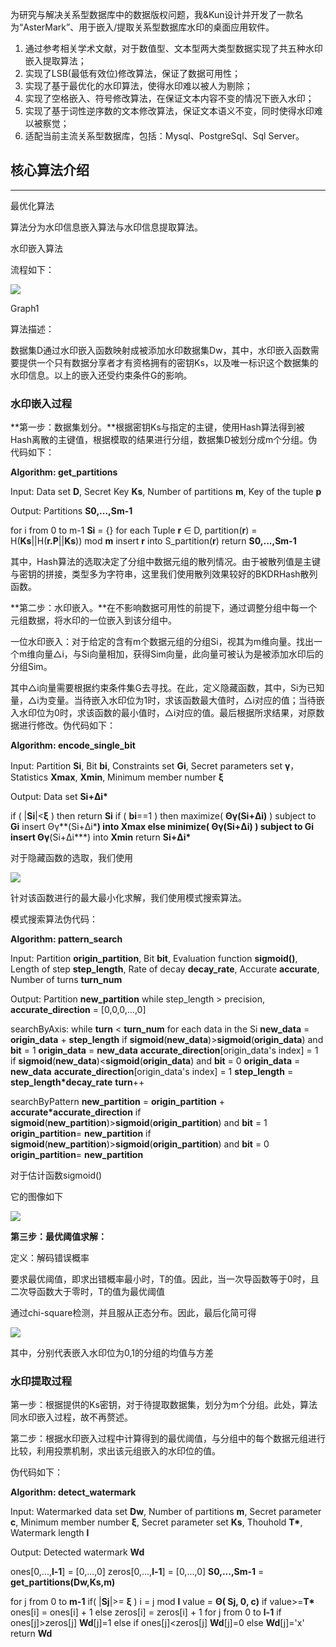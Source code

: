 为研究与解决关系型数据库中的数据版权问题，我&Kun设计并开发了一款名为“AsterMark”、用于嵌入/提取关系型数据库水印的桌面应用软件。

1. 通过参考相关学术文献，对于数值型、文本型两大类型数据实现了共五种水印嵌入提取算法；
2. 实现了LSB(最低有效位)修改算法，保证了数据可用性；
3. 实现了基于最优化的水印算法，使得水印难以被人为剔除；
4. 实现了空格嵌入、符号修改算法，在保证文本内容不变的情况下嵌入水印；
5. 实现了基于词性逆序数的文本修改算法，保证文本语义不变，同时使得水印难以被察觉；
6. 适配当前主流关系型数据库，包括：Mysql、PostgreSql、Sql
   Server。

## 核心算法介绍

---------------

最优化算法

算法分为水印信息嵌入算法与水印信息提取算法。

水印嵌入算法

流程如下：

![](E:/desktop/media/78156999baa7b837bafe7c9cac34fde5.png)

Graph1

算法描述：

数据集D通过水印嵌入函数映射成被添加水印数据集Dw，其中，水印嵌入函数需要提供一个只有数据分享者才有资格拥有的密钥Ks，以及唯一标识这个数据集的水印信息。以上的嵌入还受约束条件G的影响。

### 水印嵌入过程

**第一步：数据集划分。**根据密钥Ks与指定的主键，使用Hash算法得到被Hash离散的主键值，根据模取的结果进行分组，数据集D被划分成m个分组。伪代码如下：

**Algorithm: get_partitions**

Input: Data set **D**, Secret Key **Ks**, Number of partitions **m**, Key of the
tuple **p**

Output: Partitions **S0,...,Sm-1**

for i from 0 to m-1
**Si** = {}
for each Tuple **r** ∈ D,
partition(**r**) = H(**Ks**\|\|H(**r.P**\|\|**Ks**)) mod **m**
insert **r** into S_partition(**r**)
return **S0,...,Sm-1**

其中，Hash算法的选取决定了分组中数据元组的散列情况。由于被散列值是主键与密钥的拼接，类型多为字符串，这里我们使用散列效果较好的BKDRHash散列函数。

**第二步：水印嵌入。**在不影响数据可用性的前提下，通过调整分组中每一个元组数据，将水印的一位嵌入到该分组中。

一位水印嵌入：对于给定的含有m个数据元组的分组Si，视其为m维向量。找出一个m维向量△i，与Si向量相加，获得Sim向量，此向量可被认为是被添加水印后的分组Sim。

其中△i向量需要根据约束条件集G去寻找。在此，定义隐藏函数，其中，Si为已知量，△i为变量。当待嵌入水印位为1时，求该函数最大值时，△i对应的值；当待嵌入水印位为0时，求该函数的最小值时，△i对应的值。最后根据所求结果，对原数据进行修改。伪代码如下：

**Algorithm: encode_single_bit**

Input: Partition **Si**, Bit **bi**, Constraints set **Gi**, Secret parameters
set **γ**，Statistics **Xmax**, **Xmin**, Minimum member number **ξ**

Output: Data set **Si+Δi\***

if ( \|**Si**\|\<**ξ** ) then return **Si**
if ( **bi**==1 ) then
maximize( **Θγ(Si+Δi)** ) subject to **Gi**
insert Θγ**(Si+Δi\***) into **Xmax**
else
minimize( **Θγ(Si+Δi)** ) subject to **Gi**
insert Θγ**(Si+Δi\***) into **Xmin**
return **Si+Δi\***

对于隐藏函数的选取，我们使用

![](E:/desktop/media/979957b87229b57c534f98c73e5b5274.png)

针对该函数进行的最大最小化求解，我们使用模式搜索算法。

模式搜索算法伪代码：

**Algorithm: pattern_search**

Input: Partition **origin_partition**, Bit **bit**, Evaluation function
**sigmoid()**, Length of step **step_length**, Rate of decay **decay_rate**,
Accurate **accurate**, Number of turns **turn_num**

Output: Partition **new_partition**
while step_length \> precision,
**accurate_direction** = [0,0,0,...,0]

searchByAxis:
while **turn** \< **turn_num**
 for each data in the Si
 **new_data** = **origin_data** + **step_length**
 if **sigmoid**(**new_data**)\>**sigmoid**(**origin_data**) and **bit** = 1
 **origin_data** = **new_data**
 **accurate_direction**[origin_data's index] = 1
 if **sigmoid**(**new_data**)\<**sigmoid**(**origin_data**) and **bit** = 0
 **origin_data** = **new_data**
 **accurate_direction**[origin_data's index] = 1
 **step_length** = **step_length\*decay_rate**
 **turn**++

searchByPattern
 **new_partition** = **origin_partition** + **accurate\*accurate_direction**
 if **sigmoid**(**new_partition**)\>**sigmoid**(**origin_partition**) and
 **bit** = 1
 **origin_partition**= **new_partition**
 if **sigmoid**(**new_partition**)\>**sigmoid**(**origin_partition**) and
 **bit** = 0
 **origin_partition**= **new_partition**

对于估计函数sigmoid()

它的图像如下

![](E:/desktop/media/1291aafa4247b01860c5b8386135b901.png)

**第三步：最优阈值求解：**

定义：解码错误概率

要求最优阈值，即求出错概率最小时，T的值。因此，当一次导函数等于0时，且二次导函数大于零时，T的值为最优阈值

通过chi-square检测，并且服从正态分布。因此，最后化简可得

![](E:/desktop/media/53489f17372981536766ee67995262ba.png)

其中，分别代表嵌入水印位为0,1的分组的均值与方差

### 水印提取过程

第一步：根据提供的Ks密钥，对于待提取数据集，划分为m个分组。此处，算法同水印嵌入过程，故不再赘述。

第二步：根据水印嵌入过程中计算得到的最优阈值，与分组中的每个数据元组进行比较，利用投票机制，求出该元组嵌入的水印位的值。

伪代码如下：

**Algorithm: detect_watermark**

Input: Watermarked data set **Dw**, Number of partitions **m**, Secret parameter
**c**, Minimum member number **ξ**, Secret parameter set **Ks**, Thouhold
**T\***, Watermark length **l**

Output: Detected watermark **Wd**

ones[0,...,**l-1**] = [0,...,0]
zeros[0,...,**l-1**] = [0,...,0]
**S0,...,Sm-1** = **get_partitions(Dw,Ks,m)**

for j from 0 to **m-1**
 if( \|**Sj**\|\>= **ξ** )
 i = j mod **l**
 value = **Θ( Sj, 0, c)**
 if value\>=**T\***
 ones[i] = ones[i] + 1
 else
 zeros[i] = zeros[i] + 1
for j from 0 to **l-1**
if ones[j]\>zeros[j]
 **Wd**[j]=1
else if ones[j]\<zeros[j]
 **Wd**[j]=0
else
 **Wd**[j]='x'
return **Wd**